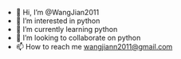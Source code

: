 - 👋 Hi, I’m @WangJian2011
- 👀 I’m interested in python
- 🌱 I’m currently learning python
- 💞️ I’m looking to collaborate on python
- 📫 How to reach me wangjiann2011@gmail.com
<!---
WangJian2011/WangJian2011 is a ✨ special ✨ repository because its `README.md` (this file) appears on your GitHub profile.
You can click the Preview link to take a look at your changes.
--->
